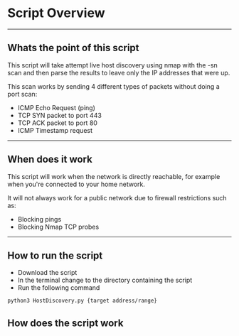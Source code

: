 # Script Overview
---
## Whats the point of this script 

This script will take attempt live host discovery using nmap with the -sn scan and then parse the results to leave only the IP addresses that were up.

This scan works by sending 4 different types of packets without doing a port scan:
- ICMP Echo Request (ping)
- TCP SYN packet to port 443
- TCP ACK packet to port 80
- ICMP Timestamp request
--- 

## When does it work 
This script will work when the network is directly reachable, for example when you're connected to your home network.

It will not always work for a public network due to firewall restrictions such as:
- Blocking pings
- Blocking Nmap TCP probes 
---

## How to run the script 
 - Download the script 
 - In the terminal change to the directory containing the script
 - Run the following command 
 ```bash 
 python3 HostDiscovery.py {target address/range}
```

## How does the script work 